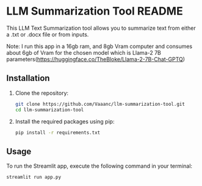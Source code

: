 # LLM Summarization Tool README
This LLM Text Summarization tool allows you to summarize text from either a .txt or .docx file or from inputs.

Note: I run this app in a 16gb ram, and 8gb Vram computer and consumes about 6gb of Vram for the chosen model which is Llama-2 7B parameters(https://huggingface.co/TheBloke/Llama-2-7B-Chat-GPTQ)

## Installation
1. Clone the repository:

    ```bash
    git clone https://github.com/Vaaanc/llm-summarization-tool.git
    cd llm-summarization-tool
    ```

2. Install the required packages using pip:

    ```bash
    pip install -r requirements.txt
    ```

## Usage
To run the Streamlit app, execute the following command in your terminal:

```bash
streamlit run app.py
